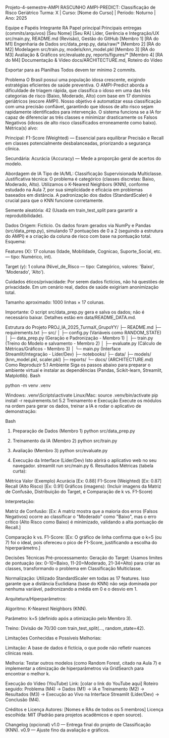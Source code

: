 Projeto-4-semestre-AMPI RASCUNHO
AMPI-PREDICT: Classificação de Risco Geriátrico Turma: X | Curso: [Nome do Curso] | Período: Noturno | Ano: 2025

Equipe e Papéis Integrante RA Papel principal Principais entregas (commits/arquivos) [Seu Nome] [Seu RA] Líder, Gerência e Integração/UX src/main.py, README.md (Revisão), Gestão do GitHub [Membro 1] [RA do M1] Engenharia de Dados src/data_prep.py, data/raw/* [Membro 2] [RA do M2] Modelagem src/train.py, models/knn_model.pkl [Membro 3] [RA do M3] Avaliação & Gráficos src/evaluate.py, reports/figures/* [Membro 4] [RA do M4] Documentação & Vídeo docs/ARCHITECTURE.md, Roteiro do Vídeo

Exportar para as Planilhas Todos devem ter mínimo 2 commits.

Problema O Brasil possui uma população idosa crescente, exigindo estratégias eficientes de saúde preventiva. O AMPI-Predict aborda a dificuldade de triagem rápida, que classifica o idoso em uma das três categorias de risco (Baixo, Moderado, Alto) com base em 17 domínios geriátricos (escore AMPI). Nosso objetivo é automatizar essa classificação com uma precisão confiável, garantindo que idosos de alto risco sejam rapidamente identificados para intervenção. O sistema funciona se a IA for capaz de diferenciar as três classes e minimizar drasticamente os Falsos Negativos (idosos de alto risco classificados erroneamente como baixo).
Métrica(s) alvo:

Principal: F1-Score (Weighted) — Essencial para equilibrar Precisão e Recall em classes potencialmente desbalanceadas, priorizando a segurança clínica.

Secundária: Acurácia (Accuracy) — Mede a proporção geral de acertos do modelo.

Abordagem de IA Tipo de IA/ML: Classificação Supervisionada Multiclasse.
Justificativa técnica: O problema é categórico (classes discretas: Baixo, Moderado, Alto). Utilizamos o K-Nearest Neighbors (KNN), conforme estudado na Aula 7, por sua simplicidade e eficácia em problemas baseados em distância. A padronização dos dados (StandardScaler) é crucial para que o KNN funcione corretamente.

Semente aleatória: 42 (Usada em train_test_split para garantir a reprodutibilidade).

Dados Origem: Fictício. Os dados foram gerados via NumPy e Pandas (src/data_prep.py), simulando 17 pontuações de 0 a 2 (seguindo a estrutura do AMPI) e a criação da coluna de risco com base na pontuação total.
Esquema:

Features (X): 17 colunas (Idade, Mobilidade, Cognicao, Suporte_Social, etc. — tipo: Numérico, int).

Target (y): 1 coluna (Nivel_de_Risco — tipo: Categórico, valores: 'Baixo', 'Moderado', 'Alto').

Cuidados éticos/privacidade: Por serem dados fictícios, não há questões de privacidade. Em um cenário real, dados de saúde exigiriam anonimização total.

Tamanho aproximado: 1000 linhas × 17 colunas.

Importante: O script src/data_prep.py gera e salva os dados; não é necessário baixar. Detalhes estão em data/README_DATA.md.

Estrutura do Projeto PROJ_IA_2025_TurmaX_GrupoYY/ ├─ README.md ├─ requirements.txt ├─ src/ │ ├─ config.py (Variáveis como RANDOM_STATE) │ ├─ data_prep.py (Geração e Padronização - Membro 1) │ ├─ train.py (Treino do Modelo e salvamento - Membro 2) │ ├─ evaluate.py (Cálculo de Métricas/Gráficos - Membro 3) │ └─ main.py (Interface Streamlit/Integração - Líder/Dev) ├─ notebooks/ ├─ data/ ├─ models/ (knn_model.pkl, scaler.pkl) ├─ reports/ └─ docs/ (ARCHITECTURE.md)
Como Reproduzir 5.1 Ambiente Siga os passos abaixo para preparar o ambiente virtual e instalar as dependências (Pandas, Scikit-learn, Streamlit, Matplotlib).
Bash

python -m venv .venv

Windows: .venv\Scripts\activate
Linux/Mac: source .venv/bin/activate
pip install -r requirements.txt 5.2 Treinamento e Execução Execute os módulos na ordem para gerar os dados, treinar a IA e rodar o aplicativo de demonstração:

Bash

1. Preparação de Dados (Membro 1)
python src/data_prep.py

2. Treinamento da IA (Membro 2)
python src/train.py

3. Avaliação (Membro 3)
python src/evaluate.py

4. Execução da Interface (Líder/Dev)
Isto abrirá o aplicativo web no seu navegador.
streamlit run src/main.py 6. Resultados Métricas (tabela curta):

Métrica	Valor (Exemplo)
Acurácia	[Ex: 0.88]
F1-Score (Weighted)	[Ex: 0.87]
Recall (Alto Risco)	[Ex: 0.91]
Gráficos (imagens): (Incluir imagens da Matriz de Confusão, Distribuição do Target, e Comparação de k vs. F1-Score)

Interpretação:

Matriz de Confusão: [Ex: A matriz mostra que a maioria dos erros (Falsos Negativos) ocorre ao classificar o "Moderado" como "Baixo", mas o erro crítico (Alto Risco como Baixo) é minimizado, validando a alta pontuação de Recall.]

Comparação k vs. F1-Score: [Ex: O gráfico de linha confirma que o k=5 (ou 7) foi o ideal, pois ofereceu o pico de F1-Score, justificando a escolha do hiperparâmetro.]

Decisões Técnicas Pré-processamento:
Geração do Target: Usamos limites de pontuação (ex: 0-10=Baixo, 11-20=Moderado, 21-34=Alto) para criar as classes, transformando o problema em Classificação Multiclasse.

Normalização: Utilizado StandardScaler em todas as 17 features. Isso garante que a distância Euclidiana (base do KNN) não seja dominada por nenhuma variável, padronizando a média em 0 e o desvio em 1.

Arquitetura/Hiperparâmetros:

Algoritmo: K-Nearest Neighbors (KNN).

Parâmetro: k=5 (definido após a otimização pelo Membro 3).

Treino: Divisão de 70/30 com train_test_split(..., random_state=42).

Limitações Conhecidas e Possíveis Melhorias:

Limitação: A base de dados é fictícia, o que pode não refletir nuances clínicas reais.

Melhoria: Testar outros modelos (como Random Forest, citado na Aula 7) e implementar a otimização de hiperparâmetros via GridSearch para encontrar o melhor k.

Execução do Vídeo (YouTube) Link: [colar o link do YouTube aqui]
Roteiro seguido: Problema (M4) → Dados (M1) → IA e Treinamento (M2) → Resultados (M3) → Execução ao Vivo na Interface Streamlit (Líder/Dev) → Conclusão (M4).

Créditos e Licença Autores: [Nomes e RAs de todos os 5 membros]
Licença escolhida: MIT (Padrão para projetos acadêmicos e open source).

Changelog (opcional) v1.0 — Entrega final do projeto de Classificação (KNN).
v0.9 — Ajuste fino da avaliação e gráficos.
